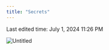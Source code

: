 ```yaml
---
title: "Secrets"
---
```

Last edited time: July 1, 2024 11:26 PM

![Untitled](Secrets/Untitled.png)
